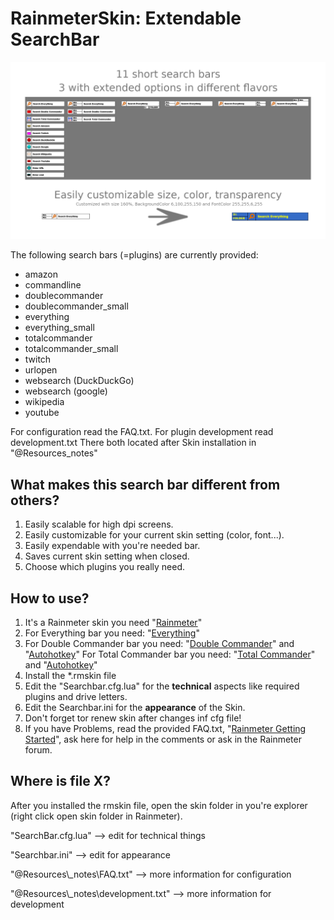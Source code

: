 ﻿# RainmeterSkin: Extendable SearchBar

![](@Resources/_screenshots/skin_example.png)

The following search bars (=plugins) are currently provided:

+ amazon
+ commandline
+ doublecommander
+ doublecommander_small
+ everything
+ everything_small
+ totalcommander
+ totalcommander_small
+ twitch
+ urlopen
+ websearch (DuckDuckGo)
+ websearch (google)
+ wikipedia
+ youtube

For configuration read the FAQ.txt.
For plugin development read development.txt
There both located after Skin installation in "@Resources\_notes"

## What makes this search bar different from others?
1. Easily scalable for high dpi screens.
2. Easily customizable for your current skin setting (color, font...).
3. Easily expendable with you're needed bar.
4. Saves current skin setting when closed.
5. Choose which plugins you really need.

## How to use?
1. It's a Rainmeter skin you need "[Rainmeter](https://www.rainmeter.net/)"
2. For Everything bar you need: "[Everything](https://www.voidtools.com/)"
2. For Double Commander bar you need: "[Double Commander](https://doublecmd.sourceforge.io/)" and "[Autohotkey](https://www.autohotkey.com/)"
   For Total Commander bar you need: "[Total Commander](https://www.ghisler.com)" and "[Autohotkey](https://www.autohotkey.com/)"
3. Install the *.rmskin file
4. Edit the "Searchbar.cfg.lua" for the **technical** aspects like required
   plugins and drive letters.
5. Edit the Searchbar<flavor>.ini for the **appearance** of the Skin.
6. Don't forget tor renew skin after changes inf cfg file! 
6. If you have Problems, read the provided FAQ.txt, "[Rainmeter Getting Started](https://docs.rainmeter.net/manual/getting-started/)",
   ask here for help in the comments or ask in the Rainmeter forum.

## Where is file X?

After you installed the rmskin file, open the skin folder in you're explorer (right click open skin folder in Rainmeter).

"SearchBar.cfg.lua"                     --> edit for technical things

"Searchbar<flavor>.ini"                 --> edit for appearance

"@Resources\\_notes\\FAQ.txt"   	    --> more information for configuration

"@Resources\\_notes\\development.txt" 	--> more information for development
